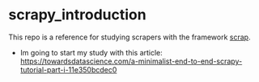 # scrapy_introduction
This repo is a reference for studying scrapers with the framework [scrap](https://scrapy.org/).

* Im going to start my study with this article: https://towardsdatascience.com/a-minimalist-end-to-end-scrapy-tutorial-part-i-11e350bcdec0